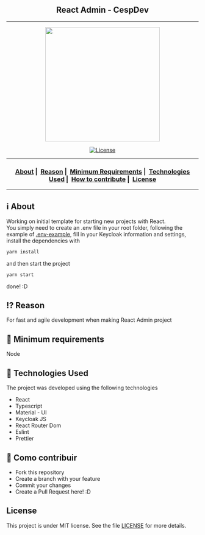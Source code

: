 <h2 align="center">React Admin - CespDev</h2>

---

<p align="center">
  <img src="https://avatars2.githubusercontent.com/u/48498237?s=460&u=a138afdd281690746c6564d47f005c5257c9bc4f&v=4" width="300" heigth="300">
</p>

<p align="center">
  <a href="LICENSE">
    <img alt="License" src="https://img.shields.io/badge/license-MIT-%23F8952D">
  </a>
</p>

---

<h3 align="center">
  <a href="#information_source-sobre">About</a>&nbsp;|&nbsp;
  <a href="#interrobang-motivo">Reason</a>&nbsp;|&nbsp;
  <a href="#seedling-minimun-requirements">Minimum Requirements</a>&nbsp;|&nbsp;
  <a href="#rocket-technologies-used">Technologies Used</a>&nbsp;|&nbsp;
  <a href="#link-how-to-contribute">How to contribute</a>&nbsp;|&nbsp;
  <a href="#license">License</a>
</h3>

---

## :information_source: About

Working on initial template for starting new projects with React.
<br />
You simply need to create an .env file in your root folder, following the example of [.env-example](https://github.com/Henriquecesp/react-admin-template/blob/main/.env.example), fill in your Keycloak information and settings, install the dependencies with 
```bash
yarn install
``` 
and then start the project
```bash
yarn start
```
done! :D

## :interrobang: Reason

For fast and agile development when making React Admin project

## :seedling: Minimum requirements

Node

## :rocket: Technologies Used

The project was developed using the following technologies

- React
- Typescript
- Material - UI
- Keycloak JS
- React Router Dom
- Eslint
- Prettier

## :link: Como contribuir

- Fork this repository
- Create a branch with your feature
- Commit your changes
- Create a Pull Request here! :D

## License

This project is under MIT license. See the file [LICENSE](LICENSE) for more details.
